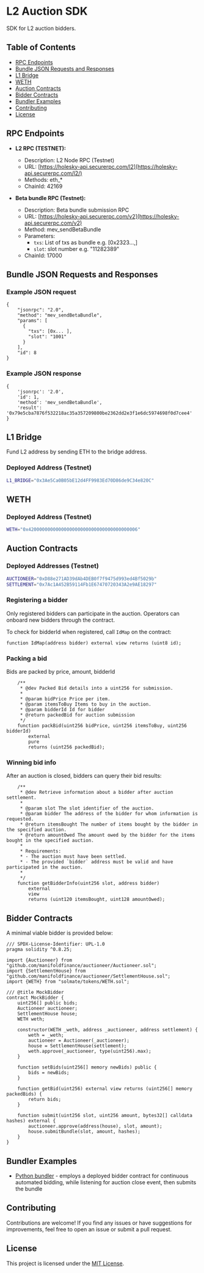 # L2 Auction SDK

SDK for L2 auction bidders.

## Table of Contents

- [RPC Endpoints](#rpc-endpoints)
- [Bundle JSON Requests and Responses](#json-requests-and-responses)
- [L1 Bridge](#l1-bridge)
- [WETH](#weth)
- [Auction Contracts](#auction-contracts)
- [Bidder Contracts](#bidder-contracts)
- [Bundler Examples](#bundler-examples)
- [Contributing](#contributing)
- [License](#license)


## RPC Endpoints

- **L2 RPC (TESTNET):**
  - Description: L2 Node RPC (Testnet)
  - URL: [https://holesky-api.securerpc.com/l2](https://holesky-api.securerpc.com/l2/)
  - Methods: eth_* 
  - ChainId: 42169

- **Beta bundle RPC (Testnet):**
  - Description: Beta bundle submission RPC
  - URL: [https://holesky-api.securerpc.com/v2](https://holesky-api.securerpc.com/v2)
  - Method: mev_sendBetaBundle
  - Parameters:
    - `txs`: List of txs as bundle e.g. [0x2323...,]
    - `slot`: slot number e.g. "11282389"
  - ChainId: 17000

## Bundle JSON Requests and Responses

### Example JSON request

```jsonc
{
    "jsonrpc": "2.0",
    "method": "mev_sendBetaBundle",
    "params": [
      {
        "txs": [0x... ],
        "slot": "1001"
      }
    ],
    "id": 8
}
```

### Example JSON response
```jsonc
{
    'jsonrpc': '2.0',
    'id': 1,
    'method': 'mev_sendBetaBundle',
    'result': '0x79e5cba7876f532218ac35a357209800be2362dd2e3f1e6dc5974698f0d7cee4'
}
```

## L1 Bridge

Fund L2 address by sending ETH to the bridge address.

### Deployed Address (Testnet)
```bash
L1_BRIDGE="0x3Ae5Ca0B05bE12d4FF9983Ed70D86de9C34e820C"
```

## WETH

### Deployed Address (Testnet)
```bash
WETH="0x4200000000000000000000000000000000000006"
```

## Auction Contracts

### Deployed Addresses (Testnet)
```bash
AUCTIONEER="0xD88e271AD39dAb4DEB0f7f9475d993ed4Bf5029b"
SETTLEMENT="0x7Ac1A452B59114Fb1E67470720343A2e9AE18297"
```

### Registering a bidder

Only registered bidders can participate in the auction. Operators can onboard new bidders through the contract. 

To check for bidderId when registered, call `IdMap` on the contract:

```solidity
function IdMap(address bidder) external view returns (uint8 id);
```

### Packing a bid

Bids are packed by price, amount, bidderId
```solidity
    /**
     * @dev Packed Bid details into a uint256 for submission.
     *
     * @param bidPrice Price per item.
     * @param itemsToBuy Items to buy in the auction.
     * @param bidderId Id for bidder
     * @return packedBid for auction submission
     */
    function packBid(uint256 bidPrice, uint256 itemsToBuy, uint256 bidderId)
        external
        pure
        returns (uint256 packedBid);
```

### Winning bid info

After an auction is closed, bidders can query their bid results:
```solidity
    /**
     * @dev Retrieve information about a bidder after auction settlement.
     *
     * @param slot The slot identifier of the auction.
     * @param bidder The address of the bidder for whom information is requested.
     * @return itemsBought The number of items bought by the bidder in the specified auction.
     * @return amountOwed The amount owed by the bidder for the items bought in the specified auction.
     *
     * Requirements:
     * - The auction must have been settled.
     * - The provided `bidder` address must be valid and have participated in the auction.
     *
     */
    function getBidderInfo(uint256 slot, address bidder)
        external
        view
        returns (uint120 itemsBought, uint128 amountOwed);
```

## Bidder Contracts

A minimal viable bidder is provided below:
```solidity
/// SPDX-License-Identifier: UPL-1.0
pragma solidity ^0.8.25;

import {Auctioneer} from "github.com/manifoldfinance/auctioneer/Auctioneer.sol";
import {SettlementHouse} from "github.com/manifoldfinance/auctioneer/SettlementHouse.sol";
import {WETH} from "solmate/tokens/WETH.sol";

/// @title MockBidder
contract MockBidder {
    uint256[] public bids;
    Auctioneer auctioneer;
    SettlementHouse house;
    WETH weth;

    constructor(WETH _weth, address _auctioneer, address settlement) {
        weth = _weth;
        auctioneer = Auctioneer(_auctioneer);
        house = SettlementHouse(settlement);
        weth.approve(_auctioneer, type(uint256).max);
    }

    function setBids(uint256[] memory newBids) public {
        bids = newBids;
    }

    function getBid(uint256) external view returns (uint256[] memory packedBids) {
        return bids;
    }

    function submit(uint256 slot, uint256 amount, bytes32[] calldata hashes) external {
        auctioneer.approve(address(house), slot, amount);
        house.submitBundle(slot, amount, hashes);
    }
}
```

## Bundler Examples

- [Python bundler](https://github.com/MEV-Protocol/beta-bundles-py) - employs a deployed bidder contract for continuous automated bidding, while listening for auction close event, then submits the bundle

## Contributing

Contributions are welcome! If you find any issues or have suggestions for improvements, feel free to open an issue or submit a pull request.

## License

This project is licensed under the [MIT License](LICENSE).
